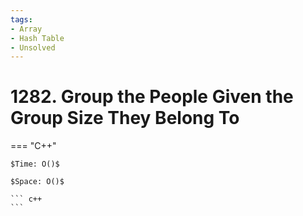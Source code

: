 ```yaml
---
tags:
- Array
- Hash Table
- Unsolved
---
```



# 1282. Group the People Given the Group Size They Belong To

=== "C++"

    $Time: O()$

    $Space: O()$

    ``` c++
    ```
